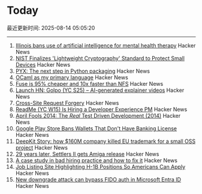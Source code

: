 # Today

最近更新时间: 2025-08-14 05:05:20

--- 
1. [Illinois bans use of artificial intelligence for mental health therapy](https://www.washingtonpost.com/nation/2025/08/12/illinois-ai-therapy-ban/) Hacker News
2. [NIST Finalizes 'Lightweight Cryptography' Standard to Protect Small Devices](https://www.nist.gov/news-events/news/2025/08/nist-finalizes-lightweight-cryptography-standard-protect-small-devices) Hacker News
3. [PYX: The next step in Python packaging](https://astral.sh/pyx) Hacker News
4. [OCaml as my primary language](https://xvw.lol/en/articles/why-ocaml.html) Hacker News
5. [Fuse is 95% cheaper and 10x faster than NFS](https://nilesh-agarwal.com/storage-in-cloud-for-llms-2/) Hacker News
6. [Launch HN: Golpo (YC S25) – AI-generated explainer videos](https://video.golpoai.com/) Hacker News
7. [Cross-Site Request Forgery](https://words.filippo.io/csrf/) Hacker News
8. [ReadMe (YC W15) Is Hiring a Developer Experience PM](https://readme.com/careers#product-manager-developer-experience) Hacker News
9. [April Fools 2014: The *Real* Test Driven Development (2014)](https://testing.googleblog.com/2014/04/the-real-test-driven-development.html) Hacker News
10. [Google Play Store Bans Wallets That Don't Have Banking License](https://www.therage.co/google-play-store-ban-wallets/) Hacker News
11. [DeepKit Story: how $160M company killed EU trademark for a small OSS project](https://old.reddit.com/r/ExperiencedDevs/comments/1mopzhz/160m_vcbacked_company_just_killed_my_eu_trademark/) Hacker News
12. [29 years later, Settlers II gets Amiga release](https://gamingretro.co.uk/29-years-later-settlers-ii-finally-gets-amiga-release/) Hacker News
13. [A case study in bad hiring practice and how to fix it](https://www.tomkranz.com/blog1/a-case-study-in-bad-hiring-practice-and-how-to-fix-it) Hacker News
14. [Job Listing Site Highlighting H-1B Positions So Americans Can Apply](https://www.newsweek.com/h1b-jobs-now-american-workers-green-cards-2041404) Hacker News
15. [New downgrade attack can bypass FIDO auth in Microsoft Entra ID](https://www.bleepingcomputer.com/news/security/new-downgrade-attack-can-bypass-fido-auth-in-microsoft-entra-id/) Hacker News
